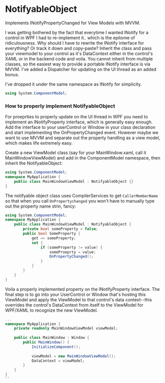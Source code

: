 # NotifyableObject
Implements INotifyPropertyChanged for View Models with MVVM.

I was getting bothered by the fact that everytime I wanted INotify for a control in WPF I had to re-implement it.. which is the epitome of ridiculousness. Why should I have to rewrite the INotify interface for everything? Or track it down and copy-paste? Inherit the class and pass your viewmodel to your control as it's DataContext either in the control's XAML or in the backend code and voila. You cannot inherit from multiple classes, so the easiest way to provide a portable INotify interface is via MVVM. I've added a Dispatcher for updating on the UI thread as an added bonus.

I've dropped it under the same namespace as INotify for simplicity.
```C#
using System.ComponentModel;
```

### How to properly implement NotifyableObject

For proeprties to properly update on the UI thread in WPF you need to implement an INotifyProperty interface, which is generally easy enough. Add the interface to your userControl or Window in your class declaration and start implementing the OnPropertyChanged event. However maybe we want to use MVVM and separate out the property handling as a view model, which makes life extremely easy.

Create a new ViewModel class (say for your MainWindow.xaml, call it MainWindowViewModel) and add in the ComponentModel namespace, then inherit the NotifyableObject:
```C#
using System.ComponentModel;
namespace MyApplication {
    public class MainWindowViewModel : NotifyableObject {}
}
```
The notifyable object class uses CompilerServices to get `CallerMemberName` so that when you call `OnPropertychanged` you won't have to manually type out the property name strin, fancy:
```C#
using System.ComponentModel;
namespace MyApplication {
    public class MainWindowViewModel : NotifyableObject {
        private bool someProperty = false;
        public bool SomeProperty {
            get => someProperty;
            set {
                if (someProperty != value) {
                    someProeprty = value;
                    OnPropertyChanged();
                }
            }
        }
    }
}
```
Voila a properly implemented property on the INotifyProperty interface. The final step is to go into your UserControl or Window that's hosting this ViewModel and apply the ViewModel to that control's data context--this overrides the control's DataContext from itself to the ViewModel for WPF/XAML to recognize the new ViewModel.
```C#
...
namespace MyApplication {
    private readonly MainWindowViewModel viewModel;
    
    public class MainWindow : Window {
        public MainWindow() {
            InitializeComponent();
            
            viewModel = new MainWindowViewModel();
            DataContext = viewModel;
        }
    }
}
``
